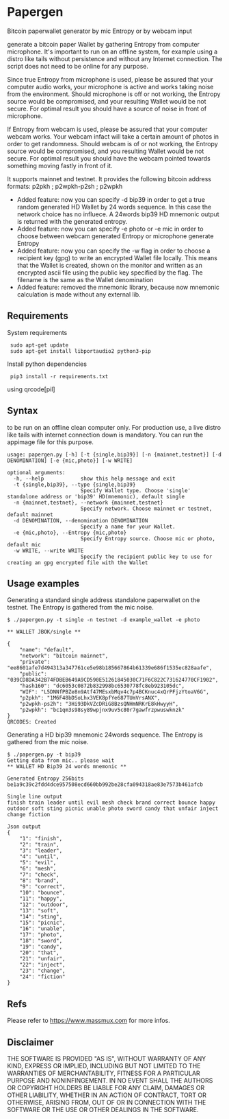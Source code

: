 # Papergen

Bitcoin paperwallet generator by mic Entropy or by webcam input

 generate a bitcoin paper Wallet by gathering Entropy from computer microphone. It's important to run on an offline system, for example using a distro like tails without persistence and without any Internet connection. The script does not need to be online for any purpose.

 Since true Entropy from microphone is used, please be assured that your computer audio works, your microphone is active and works taking noise from the environment. Should microphone is off or not working, the Entropy source would be compromised, and your resulting Wallet would be not secure. For optimal result you should have a source of noise in front of microphone.

 If Entropy from webcam is used, please be assured that your computer webcam works. Your webcam infact will take a certain amount of photos in order to get randomness. Should webcam is of or not working, the Entropy source would be compromised, and you resulting Wallet would be not secure. For optimal result you should have the webcam pointed towards something moving fastly in front of it.

 It supports mainnet and testnet. It provides the following bitcoin address formats: p2pkh ; p2wpkh-p2sh ; p2wpkh

- Added feature: now you can specify -d bip39 in order to get a true random generated HD Wallet by 24 words sequence. In this case the network choice has no influece. A 24words bip39 HD mnemonic output is returned with the generated entropy.
- Added feature: now you can specify -e photo or -e mic in order to choose between webcam generated Entropy or microphone generate Entropy
- Added feature: now you can specify the -w flag in order to choose a recipient key (gpg) to write an encrypted Wallet file locally. This means that the Wallet is created, shown on the monitor and written as an encrypted ascii file using the public key specified by the flag. The filename is the same as the Wallet denomination
- Added feature: removed the mnemonic library, because now mnemonic calculation is made without any external lib.

## Requirements

System requirements

```
 sudo apt-get update
 sudo apt-get install libportaudio2 python3-pip
```

Install python dependencies

```
 pip3 install -r requirements.txt
```

 using qrcode[pil]


## Syntax

 to be run on an offline clean computer only. For production use, a live distro like tails with internet connection down is mandatory. You can run the appimage file for this purpose.

```
usage: papergen.py [-h] [-t {single,bip39}] [-n {mainnet,testnet}] [-d DENOMINATION] [-e {mic,photo}] [-w WRITE]

optional arguments:
  -h, --help            show this help message and exit
  -t {single,bip39}, --type {single,bip39}
                        Specify Wallet type. Choose 'single' standalone address or 'bip39' HD(mnemonic), default single
  -n {mainnet,testnet}, --network {mainnet,testnet}
                        Specify network. Choose mainnet or testnet, default mainnet
  -d DENOMINATION, --denomination DENOMINATION
                        Specify a name for your Wallet.
  -e {mic,photo}, --Entropy {mic,photo}
                        Specify Entropy source. Choose mic or photo, default mic
  -w WRITE, --write WRITE
                        Specify the recipient public key to use for creating an gpg encrypted file with the Wallet

```

## Usage examples

 Generating a standard single address standalone paperwallet on the testnet. The Entropy is gathered from the mic noise.

```
$ ./papergen.py -t single -n testnet -d example_wallet -e photo

** WALLET JBOK/single **

{
    "name": "default",
    "network": "bitcoin mainnet",
    "private": "ee8601afe7d494313a347761ce5e98b185667864b61339e686f1535ec828aafe",
    "public": "039CD8DA342B74FDBEB649A9CD590E51261845030C71F6C822C731624770CF1902",
    "hash160": "dc6053c0872b832998bc6530778fc8eb923105dc",
    "WIF": "L5DNNfPBZe8n9Atf47MEsxbMqv4c7p4BCKnuc4xQrPFjzYtoaV6G",
    "p2pkh": "1M6F48bDSoLhx3VEK8pfYe687TUmVrsANX",
    "p2wpkh-ps2h": "3Hi93DkVZcDRiG8BzsQNHmNRKrE8kHwyyH",
    "p2wpkh": "bc1qm3s98sy89wpjnx9uv5c80r7gawfrzpwuswknzk"
}
QRCODES: Created    

```
 Generating a HD bip39 mnemonic 24words sequence. The Entropy is gathered from the mic noise.

```
$ ./papergen.py -t bip39 
Getting data from mic.. please wait
** WALLET HD Bip39 24 words mnemonic **

Generated Entropy 256bits
be1a9c39c2fdd4dce957508ecd660bb992be28cfa094318ae83e7573b461afcb

Single line output
finish train leader until evil mesh check brand correct bounce happy outdoor soft sting picnic unable photo sword candy that unfair inject change fiction

Json output
{
    "1": "finish",
    "2": "train",
    "3": "leader",
    "4": "until",
    "5": "evil",
    "6": "mesh",
    "7": "check",
    "8": "brand",
    "9": "correct",
    "10": "bounce",
    "11": "happy",
    "12": "outdoor",
    "13": "soft",
    "14": "sting",
    "15": "picnic",
    "16": "unable",
    "17": "photo",
    "18": "sword",
    "19": "candy",
    "20": "that",
    "21": "unfair",
    "22": "inject",
    "23": "change",
    "24": "fiction"
}

```

## Refs

 Please refer to https://www.massmux.com for more infos.

## Disclaimer

THE SOFTWARE IS PROVIDED "AS IS", WITHOUT WARRANTY OF ANY KIND, EXPRESS OR IMPLIED, INCLUDING BUT NOT LIMITED TO THE WARRANTIES OF MERCHANTABILITY,
FITNESS FOR A PARTICULAR PURPOSE AND NONINFINGEMENT. IN NO EVENT SHALL THE AUTHORS OR COPYRIGHT HOLDERS BE LIABLE FOR ANY CLAIM, DAMAGES OR OTHER
LIABILITY, WHETHER IN AN ACTION OF CONTRACT, TORT OR OTHERWISE, ARISING FROM, OUT OF OR IN CONNECTION WITH THE SOFTWARE OR THE USE OR OTHER DEALINGS IN THE
SOFTWARE.

